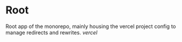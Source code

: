 # Root

Root app of the monorepo, mainly housing the vercel project config to manage redirects and rewrites.
*vercel*
